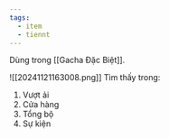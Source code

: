 ```yaml
---
tags:
  - item
  - tiennt
---
```

Dùng trong [[Gacha Đặc Biệt]].

![[20241121163008.png]]
Tìm thấy trong:
1. Vượt ải
2. Cửa hàng
3. Tổng bộ
4. Sự kiện

